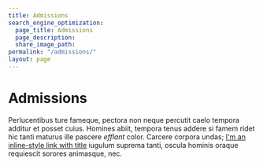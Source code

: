 ```yaml
---
title: Admissions
search_engine_optimization:
  page_title: Admissions
  page_description:
  share_image_path:
permalink: "/admissions/"
layout: page
---
```

# Admissions

Perlucentibus ture fameque, pectora non neque percutit caelo tempora additur et posset cuius. Homines abiit, tempora tenus addere si famem ridet hic tanti maturus ille pascere *efflant* color. Carcere corpora undas; [I'm an inline-style link with title](https://www.google.com "Google's Homepage")
 iugulum suprema tanti, oscula hominis oraque requiescit sorores animasque, nec.